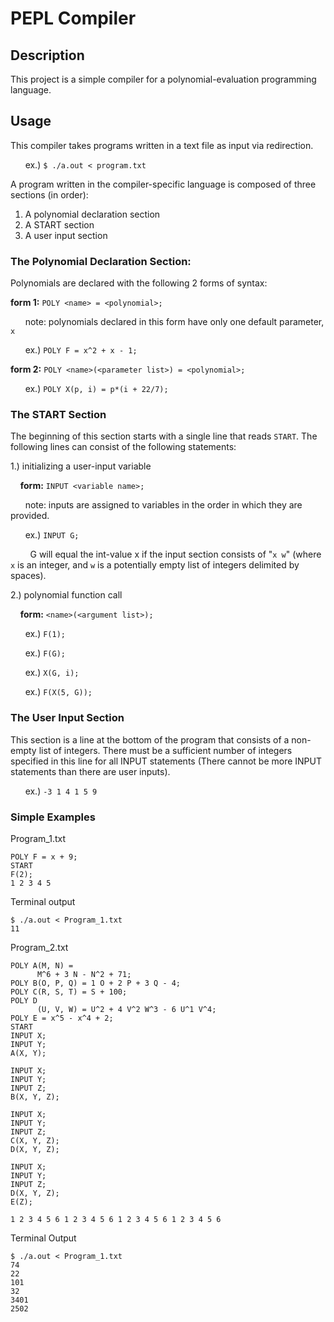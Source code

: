 # PEPL Compiler
## Description
This project is a simple compiler for a polynomial-evaluation programming language. 

## Usage
This compiler takes programs written in a text file as input via redirection.

&nbsp;&nbsp;&nbsp;&nbsp;&nbsp;&nbsp;ex.) ```$ ./a.out < program.txt```

A program written in the compiler-specific language is composed of three sections (in order):

1. A polynomial declaration section
2. A START section
3. A user input section

### The Polynomial Declaration Section:
Polynomials are declared with the following 2 forms of syntax:

**form 1:** ```POLY <name> = <polynomial>;```

&nbsp;&nbsp;&nbsp;&nbsp;&nbsp;&nbsp;note: polynomials declared in this form have only one default parameter, ```x```

&nbsp;&nbsp;&nbsp;&nbsp;&nbsp;&nbsp;ex.) ```POLY F = x^2 + x - 1;```

**form 2:** ```POLY <name>(<parameter list>) = <polynomial>;```

&nbsp;&nbsp;&nbsp;&nbsp;&nbsp;&nbsp;ex.) ```POLY X(p, i) = p*(i + 22/7);```
      
### The START Section
The beginning of this section starts with a single line that reads ```START```.
The following lines can consist of the following statements:
  
1.) initializing a user-input variable

&nbsp;&nbsp;&nbsp;&nbsp;**form:** ```INPUT <variable name>;```

&nbsp;&nbsp;&nbsp;&nbsp;&nbsp;&nbsp;note: inputs are assigned to variables in the order in which they are provided.

&nbsp;&nbsp;&nbsp;&nbsp;&nbsp;&nbsp;ex.) ```INPUT G;```

&nbsp;&nbsp;&nbsp;&nbsp;&nbsp;&nbsp;&nbsp;&nbsp;G will equal the int-value x if the input section consists of "```x w```" (where ```x``` is an integer, and ```w``` is a potentially empty list of integers delimited by spaces).

2.) polynomial function call 

&nbsp;&nbsp;&nbsp;&nbsp;**form:** ```<name>(<argument list>);```

&nbsp;&nbsp;&nbsp;&nbsp;&nbsp;&nbsp;ex.) ```F(1);```

&nbsp;&nbsp;&nbsp;&nbsp;&nbsp;&nbsp;ex.) ```F(G);```

&nbsp;&nbsp;&nbsp;&nbsp;&nbsp;&nbsp;ex.) ```X(G, i);```

&nbsp;&nbsp;&nbsp;&nbsp;&nbsp;&nbsp;ex.) ```F(X(5, G));```


### The User Input Section
This section is a line at the bottom of the program that consists of a non-empty list of integers.
There must be a sufficient number of integers specified in this line for all INPUT statements (There cannot be more INPUT statements than there are user inputs).
  
&nbsp;&nbsp;&nbsp;&nbsp;&nbsp;&nbsp;ex.) ```-3 1 4 1 5 9```

### Simple Examples
Program_1.txt
```
POLY F = x + 9;
START
F(2);
1 2 3 4 5
```
Terminal output
```
$ ./a.out < Program_1.txt
11
```  
Program_2.txt
```
POLY A(M, N) =
      M^6 + 3 N - N^2 + 71;
POLY B(O, P, Q) = 1 O + 2 P + 3 Q - 4;
POLY C(R, S, T) = S + 100;
POLY D
      (U, V, W) = U^2 + 4 V^2 W^3 - 6 U^1 V^4;
POLY E = x^5 - x^4 + 2;
START
INPUT X;
INPUT Y;
A(X, Y);

INPUT X;
INPUT Y;
INPUT Z;
B(X, Y, Z);

INPUT X;
INPUT Y;
INPUT Z;
C(X, Y, Z);
D(X, Y, Z);

INPUT X;
INPUT Y;
INPUT Z;
D(X, Y, Z);
E(Z);

1 2 3 4 5 6 1 2 3 4 5 6 1 2 3 4 5 6 1 2 3 4 5 6
```
Terminal Output
```
$ ./a.out < Program_1.txt
74
22
101
32
3401
2502
```
